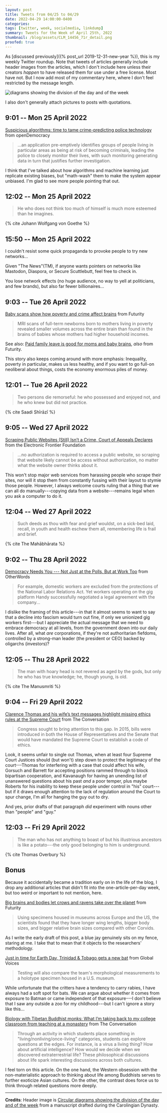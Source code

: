 ```yaml
---
layout: post
title: Tweets from 04/25 to 04/29
date: 2022-04-29 14:00:00-0400
categories:
tags: [twitter, week, socialmedia, linkdump]
summary: Tweets for the Week of April 25th, 2022
thumbnail: /blog/assets/CLM_14456_71r_detail.png
proofed: true
---
```


As [discussed previously]({% post_url 2019-12-31-new-year %}), this is my weekly Twitter roundup.  Note that tweets of articles generally include header images from the articles, which I don't include here unless their creators *happen* to have released them for use under a free license.  Most have not.  But I now add most of my commentary here, where I don't feel restricted by the message length.

![diagrams showing the division of the day and of the week](/blog/assets/CLM_14456_71r_detail.png "diagrams showing the division of the day and of the week")

I also don't generally attach pictures to posts with quotations.

## 9:01 -- Mon 25 April 2022

[<i class="fab fa-twitter-square"></i>](https://twitter.com/jcolag/status/1518575804778795014) [Suspicious algorithms: time to tame crime-predicting police technology](https://www.opendemocracy.net/en/digitaliberties/crime-police-algorithm-lords-committee/) from openDemocracy

 > ...an application pre-emptively identifies groups of people living in particular areas as being at risk of becoming criminals, leading the police to closely monitor their lives, with such monitoring generating data in turn that justifies further investigation.

I think that I've talked about how algorithms and machine learning just replicate existing biases, but "math-wash" them to make the system appear unbiased.  I'm glad to see more people pointing that out.

## 12:02 -- Mon 25 April 2022

[<i class="fab fa-twitter-square"></i>](https://twitter.com/jcolag/status/1518668595626192897)

 > He who does not think too much of himself is much more esteemed than he imagines.

{% cite Johann Wolfgang von Goethe %}

## 15:50 -- Mon 25 April 2022

I couldn't resist some quick propaganda to provoke people to try new networks...

[<i class="fab fa-twitter-square"></i>](https://twitter.com/jcolag/status/1518678828675076096)

Given "The News"(TM), if anyone wants pointers on networks like Mastodon, Diaspora, or Secure Scuttlebutt, feel free to check in.

You lose network effects (no huge audience, no way to yell at politicians, and few brands), but also far fewer billionaires...

## 9:03 -- Tue 26 April 2022

[<i class="fab fa-twitter-square"></i>](https://twitter.com/jcolag/status/1518938696191557632) [Baby scans show how poverty and crime affect brains](https://www.futurity.org/baby-brains-poverty-crime-pregnancy-2725462/) from Futurity

 > MRI scans of full-term newborns born to mothers living in poverty revealed smaller volumes across the entire brain than found in the brains of babies whose mothers had higher household incomes.

See also:  [Paid family leave is good for moms and baby brains](https://www.futurity.org/paid-family-leave-babies-brains-2727152-2/), *also* from Futurity.

This story also keeps coming around with more emphasis:  Inequality, poverty in particular, makes us less healthy, and if you want to go full-on neoliberal about things, costs the economy enormous piles of money.

## 12:01 -- Tue 26 April 2022

[<i class="fab fa-twitter-square"></i>](https://twitter.com/jcolag/status/1518983491375013888)

 > Two persons die remorseful: he who possessed and enjoyed not, and he who knew but did not practice.

{% cite Saadi Shīrāzī %}

## 9:05 -- Wed 27 April 2022

[<i class="fab fa-twitter-square"></i>](https://twitter.com/jcolag/status/1519301587352576000) [Scraping Public Websites (Still) Isn’t a Crime, Court of Appeals Declares](https://www.eff.org/deeplinks/2022/04/scraping-public-websites-still-isnt-crime-court-appeals-declares) from the Electronic Frontier Foundation

 > ...no authorization is required to access a public website, so scraping that website likely cannot be access without authorization, no matter what the website owner thinks about it.

This won't stop major web services from harassing people who scrape their sites, nor will it stop them from constantly fussing with their layout to stymie those people.  However, I always welcome courts ruling that a thing that we can all do manually---copying data from a website---remains legal when you ask a computer to do it.

## 12:04 -- Wed 27 April 2022

[<i class="fab fa-twitter-square"></i>](https://twitter.com/jcolag/status/1519346634060025856)

 > Such deeds as thou with fear and grief wouldst, on a sick-bed laid, recall, in youth and health eschew them all, remembering life is frail and brief.

{% cite The Mahābhārata %}

## 9:02 -- Thu 28 April 2022

[<i class="fab fa-twitter-square"></i>](https://twitter.com/jcolag/status/1519663220214181888) [Democracy Needs You --- Not Just at the Polls, But at Work Too](https://otherwords.org/democracy-needs-you-not-just-at-the-polls-but-at-work-too/) from OtherWords

 > For example, domestic workers are excluded from the protections of the National Labor Relations Act. Yet workers operating on the gig platform Handy successfully negotiated a legal agreement with the company...

I dislike the framing of this article---in that it almost seems to want to say that a decline into fascism would turn out fine, if only we unionized gig workers first---but I appreciate the actual message that we need to embrace democracy at all levels, from the government down into our daily lives.  After all, what *are* corporations, if they're not authoritarian fiefdoms, controlled by a strong-man leader (the president or CEO) backed by oligarchs (investors)?

## 12:05 -- Thu 28 April 2022

[<i class="fab fa-twitter-square"></i>](https://twitter.com/jcolag/status/1519709273537728512)

 > The man with hoary head is not revered as aged by the gods, but only he who has true knowledge; he, though young, is old.

{% cite The Manusmriti %}

## 9:04 -- Fri 29 April 2022

[<i class="fab fa-twitter-square"></i>](https://twitter.com/jcolag/status/1520026111656316933) [Clarence Thomas and his wife’s text messages highlight missing ethics rules at the Supreme Court](https://theconversation.com/clarence-thomas-and-his-wifes-text-messages-highlight-missing-ethics-rules-at-the-supreme-court-180524) from The Conversation

 > Congress sought to bring attention to this gap. In 2015, bills were introduced in both the House of Representatives and the Senate that would have mandated the Supreme Court to establish a code of ethics.

Look, it seems unfair to single out Thomas, when at least four Supreme Court Justices should (but won't) step down to protect the legitimacy of the court---Thomas for interfering with a case that could affect his wife, Gorsuch and Barrett for accepting positions rammed through to block bipartisan cooperation, and Kavanaugh for having an unending list of unanswered questions about his past *and* a poor temper, plus maybe Roberts for his inability to keep these people under control in "his" court---but if it draws enough attention to the lack of regulation around the Court to spur change, I'm all for hanging the guy out to dry.

And yes, prior drafts of that paragraph *did* experiment with nouns other than "people" and "guy."

## 12:03 -- Fri 29 April 2022

[<i class="fab fa-twitter-square"></i>](https://twitter.com/jcolag/status/1520071158409924610)

 > The man who has not anything to boast of but his illustrious ancestors is like a potato---the only good belonging to him is underground.

{% cite Thomas Overbury %}

## Bonus

Because it accidentally became a tradition early on in the life of the blog, I drop any additional articles that didn't fit into the one-article-per-day week, but too weird or important to not mention, here.

<i class="fas fa-square"></i> [Big brains and bodies let crows and ravens take over the planet](https://www.futurity.org/crows-ravens-brains-habitats-birds-2729212-2/) from Futurity

 > Using specimens housed in museums across Europe and the US, the scientists found that they have longer wing lengths, bigger body sizes, and bigger relative brain sizes compared with other Corvids.

As I write the early draft of this post, a blue jay genuinely sits on my fence, staring at me.  I take that to mean that it objects to the researchers' methodology.

<i class="fas fa-square"></i> [Just in time for Earth Day, Trinidad & Tobago gets a new bat](https://globalvoices.org/2022/04/22/just-in-time-for-earth-day-trinidad-tobago-gets-a-new-bat/) from Global Voices

 > Testing will also compare the team's morphological measurements to a holotype specimen housed in a U.S. museum.

While unfortunate that the critters have a tendency to carry rabies, I have always had a soft spot for bats.  We can argue about whether it comes from exposure to Batman or came independent of that exposure---I don't believe that I saw any outside a zoo for my childhood---but I can't ignore a story like this...

<i class="fas fa-square"></i> [Biology with Tibetan Buddhist monks: What I’m taking back to my college classroom from teaching at a monastery](https://theconversation.com/biology-with-tibetan-buddhist-monks-what-im-taking-back-to-my-college-classroom-from-teaching-at-a-monastery-176222) from The Conversation

 > Through an activity in which students place something in "living/nonliving/once-living" categories, students can explore questions at the edges. For instance, is a virus a living thing? How about artificial intelligence? How would we decide when we discovered extraterrestrial life? These philosophical discussions about life spark interesting discussions across both cultures.

I feel torn on this article.  On the one hand, the Western obsession with the non-materialistic approach to thinking about life among Buddhists serves to further exoticize Asian cultures.  On the other, the contrast does force us to think through related questions more deeply.

* * *

**Credits**:  Header image is [Circular diagrams showing the division of the day and of the week](https://commons.wikimedia.org/wiki/File:CLM_14456_71r_detail.jpg) from a manuscript drafted during the Carolingian Dynasty.

